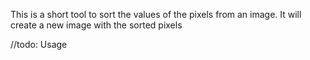 This is a short tool to sort the values of the pixels from an image.
It will create a new image with the sorted    pixels

//todo: Usage